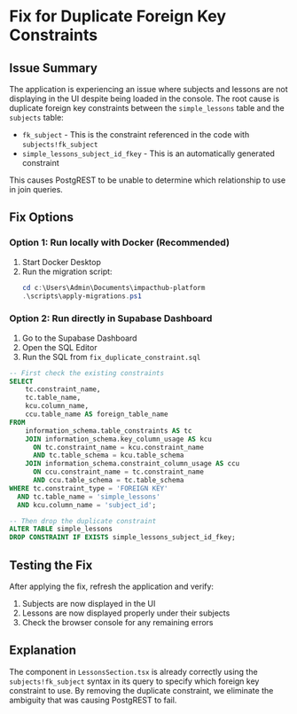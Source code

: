 # Fix for Duplicate Foreign Key Constraints

## Issue Summary
The application is experiencing an issue where subjects and lessons are not displaying in the UI despite being loaded in the console. The root cause is duplicate foreign key constraints between the `simple_lessons` table and the `subjects` table:

- `fk_subject` - This is the constraint referenced in the code with `subjects!fk_subject`
- `simple_lessons_subject_id_fkey` - This is an automatically generated constraint

This causes PostgREST to be unable to determine which relationship to use in join queries.

## Fix Options

### Option 1: Run locally with Docker (Recommended)
1. Start Docker Desktop
2. Run the migration script:
   ```powershell
   cd c:\Users\Admin\Documents\impacthub-platform
   .\scripts\apply-migrations.ps1
   ```

### Option 2: Run directly in Supabase Dashboard
1. Go to the Supabase Dashboard
2. Open the SQL Editor
3. Run the SQL from `fix_duplicate_constraint.sql`

```sql
-- First check the existing constraints
SELECT 
    tc.constraint_name, 
    tc.table_name, 
    kcu.column_name, 
    ccu.table_name AS foreign_table_name
FROM 
    information_schema.table_constraints AS tc 
    JOIN information_schema.key_column_usage AS kcu
      ON tc.constraint_name = kcu.constraint_name
      AND tc.table_schema = kcu.table_schema
    JOIN information_schema.constraint_column_usage AS ccu
      ON ccu.constraint_name = tc.constraint_name
      AND ccu.table_schema = tc.table_schema
WHERE tc.constraint_type = 'FOREIGN KEY' 
  AND tc.table_name = 'simple_lessons'
  AND kcu.column_name = 'subject_id';

-- Then drop the duplicate constraint
ALTER TABLE simple_lessons
DROP CONSTRAINT IF EXISTS simple_lessons_subject_id_fkey;
```

## Testing the Fix
After applying the fix, refresh the application and verify:
1. Subjects are now displayed in the UI
2. Lessons are now displayed properly under their subjects
3. Check the browser console for any remaining errors

## Explanation
The component in `LessonsSection.tsx` is already correctly using the `subjects!fk_subject` syntax in its query to specify which foreign key constraint to use. By removing the duplicate constraint, we eliminate the ambiguity that was causing PostgREST to fail.
